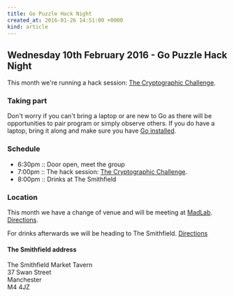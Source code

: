 ```yaml
---
title: Go Puzzle Hack Night
created_at: 2016-01-26 14:51:00 +0000
kind: article
---
```


## Wednesday 10th February 2016 - Go Puzzle Hack Night

This month we're running a hack session: [The Cryptographic Challenge](/posts/2016/01/26/The-Cryptographic-Challenge).

### Taking part

Don't worry if you can't bring a laptop or are new to Go as there will be opportunities to pair program or simply observe others. If you do have a laptop, bring it along and make sure you have [Go installed](/posts/2016/01/26/Installing-Go).

### Schedule

* 6:30pm :: Door open, meet the group
* 7:00pm :: The hack session: [The Cryptographic Challenge](/posts/2016/01/26/The-Cryptographic-Challenge).
* 8:00pm :: Drinks at The Smithfield

### Location

This month we have a change of venue and will be meeting at [MadLab](http://madlab.org.uk/). [Directions](http://madlab.org.uk/find-us/).

For drinks afterwards we will be heading to The Smithfield. [Directions](https://www.google.co.uk/maps/place/37+Swan+St,+Manchester+M4+5JZ/@53.4852302,-2.2365675,17z/data=!3m1!4b1!4m2!3m1!1s0x487bb1b911e6ef57:0xe7a4d1fb616af49)

#### The Smithfield address

<p>The Smithfield Market Tavern<br />
37 Swan Street<br />
Manchester<br />
M4 4JZ<br />
</p>